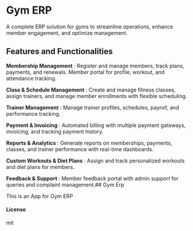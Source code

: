 # Gym ERP
A complete ERP solution for gyms to streamline operations, enhance member engagement, and optimize management.

## Features and Functionalities

**Membership Management** : 
  Register and manage members, track plans, payments, and renewals. Member portal for profile, workout, and attendance tracking.

**Class & Schedule Management** :
  Create and manage fitness classes, assign trainers, and manage member enrollments with flexible scheduling.

**Trainer Management** :
  Manage trainer profiles, schedules, payroll, and performance tracking.

**Payment & Invoicing** :
  Automated billing with multiple payment gateways, invoicing, and tracking payment history.

**Reports & Analytics** :
  Generate reports on memberships, payments, classes, and trainer performance with real-time dashboards.

**Custom Workouts & Diet Plans** :
  Assign and track personalized workouts and diet plans for members.

**Feedback & Support** :
  Member feedback portal with admin support for queries and complaint management.## Gym Erp

This is an App for Gym ERP

#### License

mit

